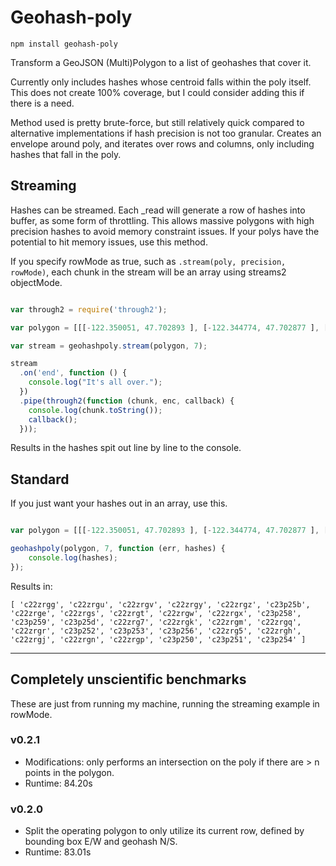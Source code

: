 # Geohash-poly

`npm install geohash-poly`

Transform a GeoJSON (Multi)Polygon to a list of geohashes that cover it.

Currently only includes hashes whose centroid falls within the poly itself. This does not create 100% coverage, but I could consider adding this if there is a need.

Method used is pretty brute-force, but still relatively quick compared to alternative implementations if hash precision is not too granular. Creates an envelope around poly, and iterates over rows and columns, only including hashes that fall in the poly.


## Streaming
Hashes can be streamed. Each _read will generate a row of hashes into buffer, as some form of throttling. This allows massive polygons with high precision hashes to avoid memory constraint issues. If your polys have the potential to hit memory issues, use this method.

If you specify rowMode as true, such as `.stream(poly, precision, rowMode)`, each chunk in the stream will be an array using streams2 objectMode.

```javascript

var through2 = require('through2');

var polygon = [[[-122.350051, 47.702893 ], [-122.344774, 47.702877 ], [-122.344777, 47.70324 ], [-122.341982, 47.703234 ], [-122.341959, 47.701421 ], [-122.339749, 47.701416 ], [-122.339704, 47.69776 ], [-122.341913, 47.697797 ], [-122.341905, 47.697071 ], [-122.344576, 47.697084 ], [-122.344609, 47.697807 ], [-122.349999, 47.697822 ], [-122.350051, 47.702893 ]]];

var stream = geohashpoly.stream(polygon, 7);

stream
  .on('end', function () {
    console.log("It's all over.");
  })
  .pipe(through2(function (chunk, enc, callback) {
    console.log(chunk.toString());
    callback();
  }));

```

Results in the hashes spit out line by line to the console.


## Standard
If you just want your hashes out in an array, use this.
```javascript

var polygon = [[[-122.350051, 47.702893 ], [-122.344774, 47.702877 ], [-122.344777, 47.70324 ], [-122.341982, 47.703234 ], [-122.341959, 47.701421 ], [-122.339749, 47.701416 ], [-122.339704, 47.69776 ], [-122.341913, 47.697797 ], [-122.341905, 47.697071 ], [-122.344576, 47.697084 ], [-122.344609, 47.697807 ], [-122.349999, 47.697822 ], [-122.350051, 47.702893 ]]];

geohashpoly(polygon, 7, function (err, hashes) {
	console.log(hashes);
});
```

Results in:
```
[ 'c22zrgg', 'c22zrgu', 'c22zrgv', 'c22zrgy', 'c22zrgz', 'c23p25b', 'c22zrge', 'c22zrgs', 'c22zrgt', 'c22zrgw', 'c22zrgx', 'c23p258', 'c23p259', 'c23p25d', 'c22zrg7', 'c22zrgk', 'c22zrgm', 'c22zrgq', 'c22zrgr', 'c23p252', 'c23p253', 'c23p256', 'c22zrg5', 'c22zrgh', 'c22zrgj', 'c22zrgn', 'c22zrgp', 'c23p250', 'c23p251', 'c23p254' ]
```


----------
## Completely unscientific benchmarks

These are just from running my machine, running the streaming example in rowMode.

### v0.2.1
+ Modifications: only performs an intersection on the poly if there are > n points in the polygon. 
+ Runtime: 84.20s

### v0.2.0
+ Split the operating polygon to only utilize its current row, defined by bounding box E/W and geohash N/S.
+ Runtime: 83.01s